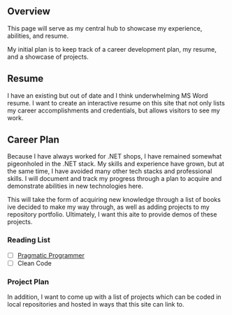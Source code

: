 ## Overview
This page will serve as my central hub to showcase my experience, abilities, and resume.

My initial plan is to keep track of a career development plan, my resume, and a showcase of projects.


## Resume
I have an existing but out of date and I think underwhelming MS Word resume.  I want to create an interactive resume on this site that not only lists my career accomplishments and credentials, but allows visitors to see my work.


## Career Plan
Because I have always worked for .NET shops, I have remained somewhat pigeonholed in the .NET stack.  My skills and experience have grown, but at the same time, I have avoided many other tech stacks and professional skills.  I will document and track my progress through a plan to acquire and demonstrate abilities in new technologies here.

This will take the form of acquiring new knowledge through a list of books ive decided to make my way through, as well as adding projects to my repository portfolio.  Ultimately, I want this aite to provide demos of these projects.

### Reading List
- [ ] [Pragmatic Programmer](PragmaticProgrammer.md)
- [ ] Clean Code

### Project Plan
In addition, I want to come up with a list of projects which can be coded in local repositories and hosted in ways that this site can link to.
